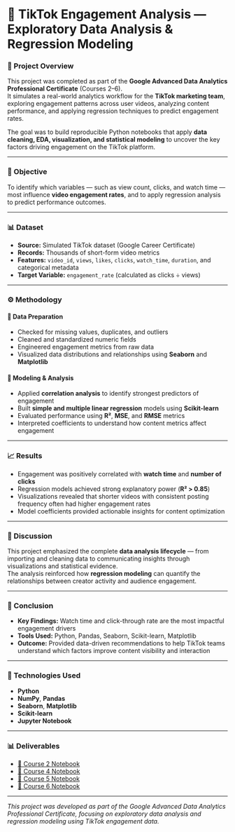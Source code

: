 # 📱 TikTok Engagement Analysis — Exploratory Data Analysis & Regression Modeling

### 📘 Project Overview
This project was completed as part of the **Google Advanced Data Analytics Professional Certificate** (Courses 2–6).  
It simulates a real-world analytics workflow for the **TikTok marketing team**, exploring engagement patterns across user videos, analyzing content performance, and applying regression techniques to predict engagement rates.

The goal was to build reproducible Python notebooks that apply **data cleaning, EDA, visualization, and statistical modeling** to uncover the key factors driving engagement on the TikTok platform.

---

### 🧠 Objective
To identify which variables — such as view count, clicks, and watch time — most influence **video engagement rates**, and to apply regression analysis to predict performance outcomes.

---

### 📊 Dataset
- **Source:** Simulated TikTok dataset (Google Career Certificate)  
- **Records:** Thousands of short-form video metrics  
- **Features:** `video_id`, `views`, `likes`, `clicks`, `watch_time`, `duration`, and categorical metadata  
- **Target Variable:** `engagement_rate` (calculated as clicks ÷ views)

---

### ⚙️ Methodology

#### 🧩 Data Preparation
- Checked for missing values, duplicates, and outliers  
- Cleaned and standardized numeric fields  
- Engineered engagement metrics from raw data  
- Visualized data distributions and relationships using **Seaborn** and **Matplotlib**

#### 🧮 Modeling & Analysis
- Applied **correlation analysis** to identify strongest predictors of engagement  
- Built **simple and multiple linear regression** models using **Scikit-learn**  
- Evaluated performance using **R²**, **MSE**, and **RMSE** metrics  
- Interpreted coefficients to understand how content metrics affect engagement

---

### 📈 Results
- Engagement was positively correlated with **watch time** and **number of clicks**  
- Regression models achieved strong explanatory power (**R² > 0.85**)  
- Visualizations revealed that shorter videos with consistent posting frequency often had higher engagement rates  
- Model coefficients provided actionable insights for content optimization

---

### 💬 Discussion
This project emphasized the complete **data analysis lifecycle** — from importing and cleaning data to communicating insights through visualizations and statistical evidence.  
The analysis reinforced how **regression modeling** can quantify the relationships between creator activity and audience engagement.

---

### 🧠 Conclusion
- **Key Findings:** Watch time and click-through rate are the most impactful engagement drivers  
- **Tools Used:** Python, Pandas, Seaborn, Scikit-learn, Matplotlib  
- **Outcome:** Provided data-driven recommendations to help TikTok teams understand which factors improve content visibility and interaction

---

### 🧰 Technologies Used
- **Python**
- **NumPy**, **Pandas**
- **Seaborn**, **Matplotlib**
- **Scikit-learn**
- **Jupyter Notebook**

---

### 📊 Deliverables
- [📓 Course 2 Notebook](./Activity_Course%202%20TikTok%20project%20lab.ipynb)  
- [📓 Course 4 Notebook](./Activity_Course%204%20TikTok%20project%20lab.ipynb)  
- [📓 Course 5 Notebook](./Activity_Course%205%20TikTok%20project%20lab.ipynb)  
- [📓 Course 6 Notebook](./Activity_Course%206%20TikTok%20project%20lab.ipynb)

---

_This project was developed as part of the Google Advanced Data Analytics Professional Certificate, focusing on exploratory data analysis and regression modeling using TikTok engagement data._
